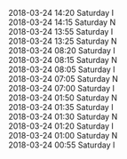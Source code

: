 2018-03-24 14:20 Saturday  I  
2018-03-24 14:15 Saturday  N  
2018-03-24 13:55 Saturday  I  
2018-03-24 13:25 Saturday  N  
2018-03-24 08:20 Saturday  I  
2018-03-24 08:15 Saturday  N  
2018-03-24 08:05 Saturday  I  
2018-03-24 07:05 Saturday  N  
2018-03-24 07:00 Saturday  I  
2018-03-24 01:50 Saturday  N  
2018-03-24 01:35 Saturday  I  
2018-03-24 01:30 Saturday  N  
2018-03-24 01:20 Saturday  I  
2018-03-24 01:00 Saturday  N  
2018-03-24 00:55 Saturday  I  
